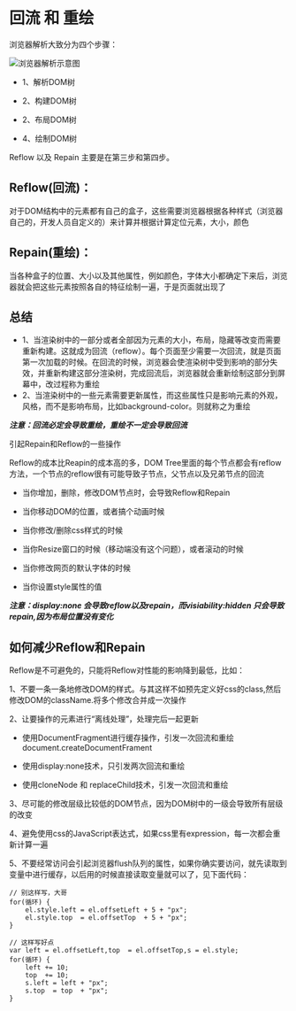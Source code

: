 # 回流 和 重绘
浏览器解析大致分为四个步骤：

![浏览器解析示意图](/asset/1.png)

* 1、解析DOM树

* 2、构建DOM树

* 2、布局DOM树

* 4、绘制DOM树

Reflow 以及 Repain 主要是在第三步和第四步。

##  Reflow(回流)：

对于DOM结构中的元素都有自己的盒子，这些需要浏览器根据各种样式（浏览器自己的，开发人员自定义的）来计算并根据计算定位元素，大小，颜色

##  Repain(重绘)：

当各种盒子的位置、大小以及其他属性，例如颜色，字体大小都确定下来后，浏览器就会把这些元素按照各自的特征绘制一遍，于是页面就出现了


##  总结

* 1、当渲染树中的一部分或者全部因为元素的大小，布局，隐藏等改变而需要重新构建。这就成为回流（reflow）。每个页面至少需要一次回流，就是页面第一次加载的时候。在回流的时候，浏览器会使渲染树中受到影响的部分失效，并重新构建这部分渲染树，完成回流后，浏览器就会重新绘制这部分到屏幕中，改过程称为重绘
* 2、当渲染树中的一些元素需要更新属性，而这些属性只是影响元素的外观，风格，而不是影响布局，比如background-color。则就称之为重绘


***注意：回流必定会导致重绘，重绘不一定会导致回流***

引起Repain和Reflow的一些操作

Reflow的成本比Reapin的成本高的多，DOM Tree里面的每个节点都会有reflow方法，一个节点的reflow很有可能导致子节点，父节点以及兄弟节点的回流
* 当你增加，删除，修改DOM节点时，会导致Reflow和Repain

* 当你移动DOM的位置，或者搞个动画时候

* 当你修改/删除css样式的时候

* 当你Resize窗口的时候（移动端没有这个问题），或者滚动的时候

* 当你修改网页的默认字体的时候

* 当你设置style属性的值

***注意：display:none 会导致reflow以及repain，而visiability:hidden 只会导致repain,因为布局位置没有变化***


##  如何减少Reflow和Repain

Reflow是不可避免的，只能将Reflow对性能的影响降到最低，比如：

1、不要一条一条地修改DOM的样式。与其这样不如预先定义好css的class,然后修改DOM的className.将多个修改合并成一次操作

2、让要操作的元素进行“离线处理”，处理完后一起更新
* 使用DocumentFragment进行缓存操作，引发一次回流和重绘 document.createDocumentFrament

* 使用display:none技术，只引发两次回流和重绘

* 使用cloneNode 和 replaceChild技术，引发一次回流和重绘

3、尽可能的修改层级比较低的DOM节点，因为DOM树中的一级会导致所有层级的改变

4、避免使用css的JavaScript表达式，如果css里有expression，每一次都会重新计算一遍

5、不要经常访问会引起浏览器flush队列的属性，如果你确实要访问，就先读取到变量中进行缓存，以后用的时候直接读取变量就可以了，见下面代码：

```
// 别这样写，大哥
for(循环) {
    el.style.left = el.offsetLeft + 5 + "px";
    el.style.top  = el.offsetTop  + 5 + "px";
}

// 这样写好点
var left = el.offsetLeft,top  = el.offsetTop,s = el.style;
for(循环) {
    left += 10;
    top  += 10;
    s.left = left + "px";
    s.top  = top  + "px";
}
```